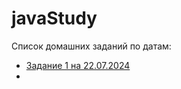 # javaStudy
Список домашних заданий по датам:
 - [Задание 1 на 22.07.2024](https://github.com/Semen300/JavaStudy/commit/6d112f7fee5e8730242a6046cdd110e565c8bd95)
 - 
